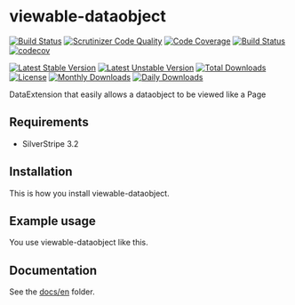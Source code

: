 # viewable-dataobject
[![Build Status](https://travis-ci.org/dynamic/viewable-dataobject.svg?branch=master)](https://travis-ci.org/dynamic/viewable-dataobject)
[![Scrutinizer Code Quality](https://scrutinizer-ci.com/g/dynamic/viewable-dataobject/badges/quality-score.png?b=master)](https://scrutinizer-ci.com/g/dynamic/viewable-dataobject/?branch=master)
[![Code Coverage](https://scrutinizer-ci.com/g/dynamic/viewable-dataobject/badges/coverage.png?b=master)](https://scrutinizer-ci.com/g/dynamic/viewable-dataobject/?branch=master)
[![Build Status](https://scrutinizer-ci.com/g/dynamic/viewable-dataobject/badges/build.png?b=master)](https://scrutinizer-ci.com/g/dynamic/viewable-dataobject/build-status/master)
[![codecov](https://codecov.io/gh/dynamic/viewable-dataobject/branch/master/graph/badge.svg)](https://codecov.io/gh/dynamic/viewable-dataobject)

[![Latest Stable Version](https://poser.pugx.org/dynamic/viewable-dataobject/version)](https://packagist.org/packages/dynamic/viewable-dataobject)
[![Latest Unstable Version](https://poser.pugx.org/dynamic/viewable-dataobject/v/unstable)](//packagist.org/packages/dynamic/viewable-dataobject)
[![Total Downloads](https://poser.pugx.org/dynamic/viewable-dataobject/downloads)](https://packagist.org/packages/dynamic/viewable-dataobject)
[![License](https://poser.pugx.org/dynamic/viewable-dataobject/license)](https://packagist.org/packages/dynamic/viewable-dataobject)
[![Monthly Downloads](https://poser.pugx.org/dynamic/viewable-dataobject/d/monthly)](https://packagist.org/packages/dynamic/viewable-dataobject)
[![Daily Downloads](https://poser.pugx.org/dynamic/viewable-dataobject/d/daily)](https://packagist.org/packages/dynamic/viewable-dataobject)

DataExtension that easily allows a dataobject to be viewed like a Page

## Requirements

- SilverStripe 3.2

## Installation

This is how you install viewable-dataobject.

## Example usage

You use viewable-dataobject like this.

## Documentation

See the [docs/en](docs/en/index.md) folder.
